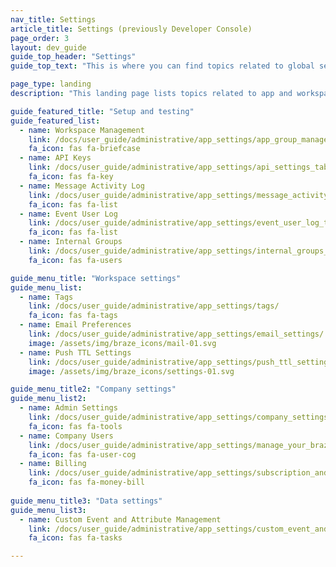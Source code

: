 ```yaml
---
nav_title: Settings
article_title: Settings (previously Developer Console)
page_order: 3
layout: dev_guide
guide_top_header: "Settings"
guide_top_text: "This is where you can find topics related to global settings for your workspace."

page_type: landing
description: "This landing page lists topics related to app and workspace settings."

guide_featured_title: "Setup and testing"
guide_featured_list:
  - name: Workspace Management
    link: /docs/user_guide/administrative/app_settings/app_group_management/
    fa_icon: fas fa-briefcase
  - name: API Keys
    link: /docs/user_guide/administrative/app_settings/api_settings_tab/
    fa_icon: fas fa-key
  - name: Message Activity Log
    link: /docs/user_guide/administrative/app_settings/message_activity_log_tab/
    fa_icon: fas fa-list
  - name: Event User Log
    link: /docs/user_guide/administrative/app_settings/event_user_log_tab/
    fa_icon: fas fa-list
  - name: Internal Groups
    link: /docs/user_guide/administrative/app_settings/internal_groups_tab/
    fa_icon: fas fa-users

guide_menu_title: "Workspace settings"
guide_menu_list:
  - name: Tags
    link: /docs/user_guide/administrative/app_settings/tags/
    fa_icon: fas fa-tags
  - name: Email Preferences
    link: /docs/user_guide/administrative/app_settings/email_settings/
    image: /assets/img/braze_icons/mail-01.svg
  - name: Push TTL Settings
    link: /docs/user_guide/administrative/app_settings/push_ttl_settings/
    image: /assets/img/braze_icons/settings-01.svg

guide_menu_title2: "Company settings"
guide_menu_list2:
  - name: Admin Settings
    link: /docs/user_guide/administrative/app_settings/company_settings/
    fa_icon: fas fa-tools
  - name: Company Users
    link: /docs/user_guide/administrative/app_settings/manage_your_braze_users/
    fa_icon: fas fa-user-cog
  - name: Billing
    link: /docs/user_guide/administrative/app_settings/subscription_and_usage/
    fa_icon: fas fa-money-bill
    
guide_menu_title3: "Data settings"
guide_menu_list3:
  - name: Custom Event and Attribute Management
    link: /docs/user_guide/administrative/app_settings/custom_event_and_attribute_management/
    fa_icon: fas fa-tasks

---
```

